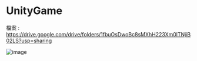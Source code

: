 # UnityGame

檔案 : https://drive.google.com/drive/folders/1fbuOsDwoBc8sMXhH223Xm0lTNjiB02LS?usp=sharing

![image](https://user-images.githubusercontent.com/38918101/162007691-4f9af137-d39c-4c7a-bde6-3905a1c14f67.png)
